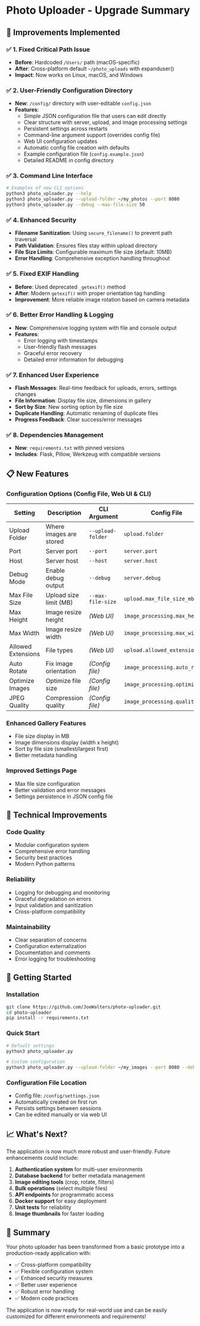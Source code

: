 # Photo Uploader - Upgrade Summary

## 🎉 Improvements Implemented

### ✅ **1. Fixed Critical Path Issue**
- **Before**: Hardcoded `/Users/` path (macOS-specific)
- **After**: Cross-platform default `~/photo_uploads` with expanduser()
- **Impact**: Now works on Linux, macOS, and Windows

### ✅ **2. User-Friendly Configuration Directory**
- **New**: `/config/` directory with user-editable `config.json`
- **Features**:
  - Simple JSON configuration file that users can edit directly
  - Clear structure with server, upload, and image processing settings
  - Persistent settings across restarts
  - Command-line argument support (overrides config file)
  - Web UI configuration updates
  - Automatic config file creation with defaults
  - Example configuration file (`config.example.json`)
  - Detailed README in config directory

### ✅ **3. Command Line Interface**
```bash
# Examples of new CLI options
python3 photo_uploader.py --help
python3 photo_uploader.py --upload-folder ~/my_photos --port 8080
python3 photo_uploader.py --debug --max-file-size 50
```

### ✅ **4. Enhanced Security**
- **Filename Sanitization**: Using `secure_filename()` to prevent path traversal
- **Path Validation**: Ensures files stay within upload directory
- **File Size Limits**: Configurable maximum file size (default: 10MB)
- **Error Handling**: Comprehensive exception handling throughout

### ✅ **5. Fixed EXIF Handling**
- **Before**: Used deprecated `_getexif()` method
- **After**: Modern `getexif()` with proper orientation tag handling
- **Improvement**: More reliable image rotation based on camera metadata

### ✅ **6. Better Error Handling & Logging**
- **New**: Comprehensive logging system with file and console output
- **Features**:
  - Error logging with timestamps
  - User-friendly flash messages
  - Graceful error recovery
  - Detailed error information for debugging

### ✅ **7. Enhanced User Experience**
- **Flash Messages**: Real-time feedback for uploads, errors, settings changes
- **File Information**: Display file size, dimensions in gallery
- **Sort by Size**: New sorting option by file size
- **Duplicate Handling**: Automatic renaming of duplicate files
- **Progress Feedback**: Clear success/error messages

### ✅ **8. Dependencies Management**
- **New**: `requirements.txt` with pinned versions
- **Includes**: Flask, Pillow, Werkzeug with compatible versions

## 📋 **New Features**

### **Configuration Options (Config File, Web UI & CLI)**
| Setting | Description | CLI Argument | Config File | Default |
|---------|-------------|--------------|-------------|---------|
| Upload Folder | Where images are stored | `--upload-folder` | `upload.folder` | `~/photo_uploads` |
| Port | Server port | `--port` | `server.port` | 5001 |
| Host | Server host | `--host` | `server.host` | 0.0.0.0 |
| Debug Mode | Enable debug output | `--debug` | `server.debug` | false |
| Max File Size | Upload size limit (MB) | `--max-file-size` | `upload.max_file_size_mb` | 10 |
| Max Height | Image resize height | *(Web UI)* | `image_processing.max_height` | 1080 |
| Max Width | Image resize width | *(Web UI)* | `image_processing.max_width` | 1920 |
| Allowed Extensions | File types | *(Web UI)* | `upload.allowed_extensions` | png,jpg,jpeg,gif,webp |
| Auto Rotate | Fix image orientation | *(Config file)* | `image_processing.auto_rotate` | true |
| Optimize Images | Optimize file size | *(Config file)* | `image_processing.optimize` | true |
| JPEG Quality | Compression quality | *(Config file)* | `image_processing.quality` | 85 |

### **Enhanced Gallery Features**
- File size display in MB
- Image dimensions display (width x height)
- Sort by file size (smallest/largest first)
- Better metadata handling

### **Improved Settings Page**
- Max file size configuration
- Better validation and error messages
- Settings persistence in JSON config file

## 🔧 **Technical Improvements**

### **Code Quality**
- Modular configuration system
- Comprehensive error handling
- Security best practices
- Modern Python patterns

### **Reliability**
- Logging for debugging and monitoring
- Graceful degradation on errors
- Input validation and sanitization
- Cross-platform compatibility

### **Maintainability**
- Clear separation of concerns
- Configuration externalization
- Documentation and comments
- Error logging for troubleshooting

## 🚀 **Getting Started**

### **Installation**
```bash
git clone https://github.com/JoeWalters/photo-uploader.git
cd photo-uploader
pip install -r requirements.txt
```

### **Quick Start**
```bash
# Default settings
python3 photo_uploader.py

# Custom configuration
python3 photo_uploader.py --upload-folder ~/my_images --port 8080 --debug
```

### **Configuration File Location**
- Config file: `/config/settings.json`
- Automatically created on first run
- Persists settings between sessions
- Can be edited manually or via web UI

## 📈 **What's Next?**

The application is now much more robust and user-friendly. Future enhancements could include:

1. **Authentication system** for multi-user environments
2. **Database backend** for better metadata management
3. **Image editing tools** (crop, rotate, filters)
4. **Bulk operations** (select multiple files)
5. **API endpoints** for programmatic access
6. **Docker support** for easy deployment
7. **Unit tests** for reliability
8. **Image thumbnails** for faster loading

## 🎯 **Summary**

Your photo uploader has been transformed from a basic prototype into a production-ready application with:

- ✅ Cross-platform compatibility
- ✅ Flexible configuration system
- ✅ Enhanced security measures
- ✅ Better user experience
- ✅ Robust error handling
- ✅ Modern code practices

The application is now ready for real-world use and can be easily customized for different environments and requirements!